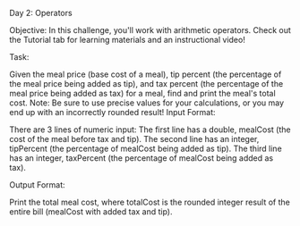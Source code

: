 Day 2: Operators

Objective:
In this challenge, you'll work with arithmetic operators. Check out the Tutorial tab for learning materials and an
instructional video!

Task:

Given the meal price (base cost of a meal), tip percent (the percentage of the meal price being added as tip), and tax
percent (the percentage of the meal price being added as tax) for a meal, find and print the meal's total cost.
Note: Be sure to use precise values for your calculations, or you may end up with an incorrectly rounded result!
Input Format:

There are 3 lines of numeric input:
The first line has a double, mealCost (the cost of the meal before tax and tip).
The second line has an integer, tipPercent (the percentage of mealCost being added as tip).
The third line has an integer, taxPercent (the percentage of mealCost being added as tax).

Output Format:

Print the total meal cost, where totalCost is the rounded integer result of the entire bill (mealCost with added tax and
tip).